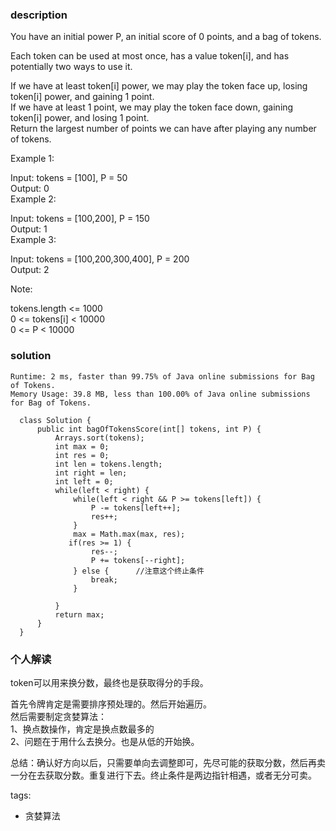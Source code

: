 ### description      
  You have an initial power P, an initial score of 0 points, and a bag of tokens.    
      
  Each token can be used at most once, has a value token[i], and has potentially two ways to use it.    
      
  If we have at least token[i] power, we may play the token face up, losing token[i] power, and gaining 1 point.    
  If we have at least 1 point, we may play the token face down, gaining token[i] power, and losing 1 point.    
  Return the largest number of points we can have after playing any number of tokens.    
      
       
      
  Example 1:    
      
  Input: tokens = [100], P = 50    
  Output: 0    
  Example 2:    
      
  Input: tokens = [100,200], P = 150    
  Output: 1    
  Example 3:    
      
  Input: tokens = [100,200,300,400], P = 200    
  Output: 2    
       
      
  Note:    
      
  tokens.length <= 1000    
  0 <= tokens[i] < 10000    
  0 <= P < 10000    
### solution      
```      
Runtime: 2 ms, faster than 99.75% of Java online submissions for Bag of Tokens.    
Memory Usage: 39.8 MB, less than 100.00% of Java online submissions for Bag of Tokens.    
    
  class Solution {    
      public int bagOfTokensScore(int[] tokens, int P) {    
          Arrays.sort(tokens);    
          int max = 0;    
          int res = 0;    
          int len = tokens.length;    
          int right = len;     
          int left = 0;    
          while(left < right) {    
              while(left < right && P >= tokens[left]) {    
                  P -= tokens[left++];    
                  res++;    
              }    
              max = Math.max(max, res);    
             if(res >= 1) {    
                  res--;    
                  P += tokens[--right];    
              } else {      //注意这个终止条件    
                  break;    
              }    
                  
          }    
          return max;    
      }    
  }    
```      
      
### 个人解读      
  token可以用来换分数，最终也是获取得分的手段。    
      
  首先令牌肯定是需要排序预处理的。然后开始遍历。    
  然后需要制定贪婪算法：    
  1、换点数操作，肯定是换点数最多的    
  2、问题在于用什么去换分。也是从低的开始换。    
      
  总结：确认好方向以后，只需要单向去调整即可，先尽可能的获取分数，然后再卖一分在去获取分数。重复进行下去。终止条件是两边指针相遇，或者无分可卖。    
      
tags:      
  -  贪婪算法    
